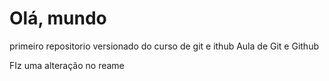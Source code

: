 # Olá, mundo
 primeiro repositorio versionado do curso de git e ithub
Aula de Git e Github

FIz uma alteração no reame
